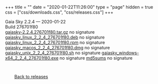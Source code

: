 +++
title = ""
date = "2020-01-22T11:26:00"
type = "page"
hidden = true
css = ["css/downloads.css", "css/releases.css"]
+++

<div class="download-container">
<div id="download-title">
<i class="fa-solid fa-tag"></i>
Gaia Sky <span class="downloads-version">2.2.4</span> — <i class="fa-solid fa-clock"></i>
<time class="downloads-releasedate" datetime="2020-01-22T11:26:00" title="Published: 2020-01-22T11:26:00">2020-01-22</time></div>
<div class="downloads-build">Build 276701f80</div>
<div class="download-section">
<a href="https://gaia.ari.uni-heidelberg.de/gaiasky/releases/2.2.4.276701f80/gaiasky-2.2.4.276701f80.tar.gz" class="download-button">gaiasky-2.2.4.276701f80.tar.gz</a>
<span class="signature">no signature</span>
<a href="https://gaia.ari.uni-heidelberg.de/gaiasky/releases/2.2.4.276701f80/gaiasky_linux_2_2_4_276701f80.deb" class="download-button">gaiasky_linux_2_2_4_276701f80.deb</a>
<span class="signature">no signature</span>
<a href="https://gaia.ari.uni-heidelberg.de/gaiasky/releases/2.2.4.276701f80/gaiasky_linux_2_2_4_276701f80.rpm" class="download-button">gaiasky_linux_2_2_4_276701f80.rpm</a>
<span class="signature">no signature</span>
<a href="https://gaia.ari.uni-heidelberg.de/gaiasky/releases/2.2.4.276701f80/gaiasky_macos_2_2_4_276701f80.dmg" class="download-button">gaiasky_macos_2_2_4_276701f80.dmg</a>
<span class="signature">no signature</span>
<a href="https://gaia.ari.uni-heidelberg.de/gaiasky/releases/2.2.4.276701f80/gaiasky_unix_2_2_4_276701f80.sh" class="download-button">gaiasky_unix_2_2_4_276701f80.sh</a>
<span class="signature">no signature</span>
<a href="https://gaia.ari.uni-heidelberg.de/gaiasky/releases/2.2.4.276701f80/gaiasky_windows-x64_2_2_4_276701f80.exe" class="download-button">gaiasky_windows-x64_2_2_4_276701f80.exe</a>
<span class="signature">no signature</span>
<a href="https://gaia.ari.uni-heidelberg.de/gaiasky/releases/2.2.4.276701f80/md5sums" class="download-button">md5sums</a>
<span class="signature">no signature</span>
</div>
</div>

<p class="center-text" style="padding: 30px;">
<i class="fa-solid fa-circle-arrow-left"></i> <a href="/downloads/releases">Back to releases</a>
</p>

